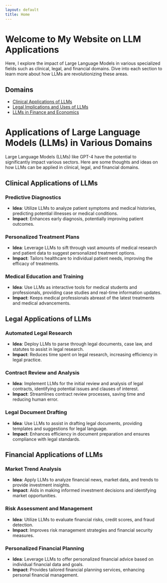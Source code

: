 ```yaml
---
layout: default
title: Home
---
```


# Welcome to My Website on LLM Applications

Here, I explore the impact of Large Language Models in various specialized fields such as clinical, legal, and financial domains. Dive into each section to learn more about how LLMs are revolutionizing these areas.

## Domains

- [Clinical Applications of LLMs](/_posts/2023-01-01-clinic.md)
- [Legal Implications and Uses of LLMs](/_posts/2023-01-02-law.md)
- [LLMs in Finance and Economics](/_posts/2023-01-03-finance.md)

# Applications of Large Language Models (LLMs) in Various Domains

Large Language Models (LLMs) like GPT-4 have the potential to significantly impact various sectors. Here are some thoughts and ideas on how LLMs can be applied in clinical, legal, and financial domains.

## Clinical Applications of LLMs

### Predictive Diagnostics
- **Idea**: Utilize LLMs to analyze patient symptoms and medical histories, predicting potential illnesses or medical conditions.
- **Impact**: Enhances early diagnosis, potentially improving patient outcomes.

### Personalized Treatment Plans
- **Idea**: Leverage LLMs to sift through vast amounts of medical research and patient data to suggest personalized treatment options.
- **Impact**: Tailors healthcare to individual patient needs, improving the efficacy of treatments.

### Medical Education and Training
- **Idea**: Use LLMs as interactive tools for medical students and professionals, providing case studies and real-time information updates.
- **Impact**: Keeps medical professionals abreast of the latest treatments and medical advancements.

## Legal Applications of LLMs

### Automated Legal Research
- **Idea**: Deploy LLMs to parse through legal documents, case law, and statutes to assist in legal research.
- **Impact**: Reduces time spent on legal research, increasing efficiency in legal practice.

### Contract Review and Analysis
- **Idea**: Implement LLMs for the initial review and analysis of legal contracts, identifying potential issues and clauses of interest.
- **Impact**: Streamlines contract review processes, saving time and reducing human error.

### Legal Document Drafting
- **Idea**: Use LLMs to assist in drafting legal documents, providing templates and suggestions for legal language.
- **Impact**: Enhances efficiency in document preparation and ensures compliance with legal standards.

## Financial Applications of LLMs

### Market Trend Analysis
- **Idea**: Apply LLMs to analyze financial news, market data, and trends to provide investment insights.
- **Impact**: Aids in making informed investment decisions and identifying market opportunities.

### Risk Assessment and Management
- **Idea**: Utilize LLMs to evaluate financial risks, credit scores, and fraud detection.
- **Impact**: Improves risk management strategies and financial security measures.

### Personalized Financial Planning
- **Idea**: Leverage LLMs to offer personalized financial advice based on individual financial data and goals.
- **Impact**: Provides tailored financial planning services, enhancing personal financial management.
